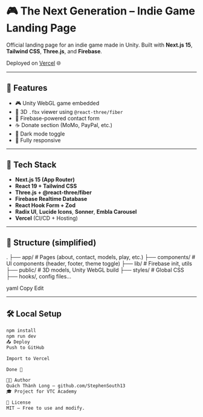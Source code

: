 # 🎮 The Next Generation – Indie Game Landing Page

Official landing page for an indie game made in Unity. Built with **Next.js 15**, **Tailwind CSS**, **Three.js**, and **Firebase**.

Deployed on [Vercel](https://vercel.com) 🌐

---

## 🚀 Features

- 🎮 Unity WebGL game embedded
- 🧊 3D `.fbx` viewer using `@react-three/fiber`
- 💬 Firebase-powered contact form
- ☕ Donate section (MoMo, PayPal, etc.)
- 🌙 Dark mode toggle
- 📱 Fully responsive

---

## 🧱 Tech Stack

- **Next.js 15 (App Router)**
- **React 19 + Tailwind CSS**
- **Three.js + @react-three/fiber**
- **Firebase Realtime Database**
- **React Hook Form + Zod**
- **Radix UI**, **Lucide Icons**, **Sonner**, **Embla Carousel**
- **Vercel** (CI/CD + Hosting)

---

## 📁 Structure (simplified)

.
├── app/ # Pages (about, contact, models, play, etc.)
├── components/ # UI components (header, footer, theme toggle)
├── lib/ # Firebase init, utils
├── public/ # 3D models, Unity WebGL build
├── styles/ # Global CSS
├── hooks/, config files...

yaml
Copy
Edit

---

## 🛠️ Local Setup

```bash
npm install
npm run dev
📤 Deploy
Push to GitHub

Import to Vercel

Done 🎉

👨‍💻 Author
Quách Thành Long – github.com/StephenSouth13
🎓 Project for VTC Academy

📜 License
MIT – Free to use and modify.
